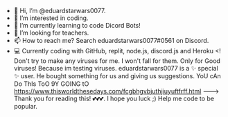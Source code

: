 - 👋 Hi, I’m @eduardstarwars0077.
- 👀 I’m interested in coding.
- 🌱 I’m currently learning to code Dicord Bots!
- 💞️ I’m looking for teachers.
- 📫 How to reach me? Search eduardstarwars0077#0561 on Discord.
- 💻 Currently coding with GitHub, replit, node.js, discord.js and Heroku
<! Don't try to make any viruses for me. I won't fall for them. Only for Good viruses! Because im testing viruses.
eduardstarwars0077 is a ✨ special ✨ user. He bought something for us and giving us suggestions. YoU cAn Do ThIs ToO 9Y GOING tO https://www.thisworldthesedays.com/fcgbhgvbjuthjiuyuftfrff.html
---> Thank you for reading this! 💕💕💕. I hope you luck ;)
Help me code to be popular.
